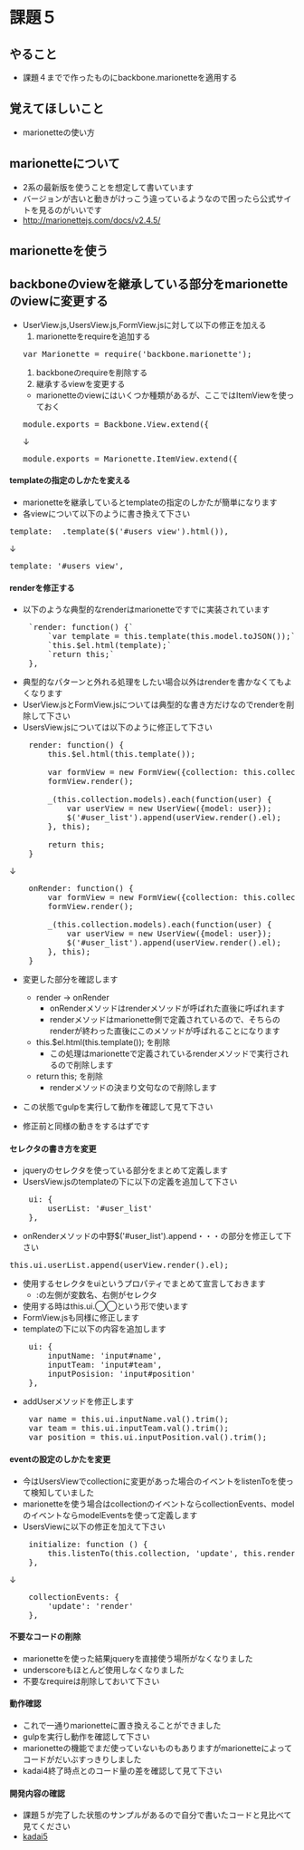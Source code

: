 # 課題５
## やること
* 課題４までで作ったものにbackbone.marionetteを適用する

## 覚えてほしいこと
* marionetteの使い方

## marionetteについて

* 2系の最新版を使うことを想定して書いています
* バージョンが古いと動きがけっこう違っているようなので困ったら公式サイトを見るのがいいです
* http://marionettejs.com/docs/v2.4.5/

## marionetteを使う

## backboneのviewを継承している部分をmarionetteのviewに変更する

* UserView.js,UsersView.js,FormView.jsに対して以下の修正を加える
  1. marionetteをrequireを追加する
  <pre>var Marionette = require('backbone.marionette');</pre>
  1. backboneのrequireを削除する
  1. 継承するviewを変更する
    * marionetteのviewにはいくつか種類があるが、ここではItemViewを使っておく
  <pre>module.exports = Backbone.View.extend({</pre>
    ↓
  <pre>module.exports = Marionette.ItemView.extend({</pre>

#### templateの指定のしかたを変える

* marionetteを継承しているとtemplateの指定のしかたが簡単になります
* 各viewについて以下のように書き換えて下さい
<pre>template: _.template($('#users_view').html()),</pre>
↓
<pre>template: '#users_view',</pre>

#### renderを修正する

* 以下のような典型的なrenderはmarionetteですでに実装されています
<pre>
    `render: function() {`
        `var template = this.template(this.model.toJSON());`
        `this.$el.html(template);`
        `return this;`
    },
</pre>
* 典型的なパターンと外れる処理をしたい場合以外はrenderを書かなくてもよくなります
* UserView.jsとFormView.jsについては典型的な書き方だけなのでrenderを削除して下さい
* UsersView.jsについては以下のように修正して下さい
<pre>
    render: function() {
        this.$el.html(this.template());

        var formView = new FormView({collection: this.collection});
        formView.render();

        _(this.collection.models).each(function(user) {
            var userView = new UserView({model: user});
            $('#user_list').append(userView.render().el);
        }, this);

        return this;
    }
</pre>
↓
<pre>
    onRender: function() {
        var formView = new FormView({collection: this.collection});
        formView.render();

        _(this.collection.models).each(function(user) {
            var userView = new UserView({model: user});
            $('#user_list').append(userView.render().el);
        }, this);
    }
</pre>
* 変更した部分を確認します
  * render -> onRender
    * onRenderメソッドはrenderメソッドが呼ばれた直後に呼ばれます
    * renderメソッドはmarionette側で定義されているので、そちらのrenderが終わった直後にこのメソッドが呼ばれることになります
  * this.$el.html(this.template()); を削除
    * この処理はmarionetteで定義されているrenderメソッドで実行されるので削除します
  * return this; を削除
    * renderメソッドの決まり文句なので削除します

* この状態でgulpを実行して動作を確認して見て下さい
* 修正前と同様の動きをするはずです

#### セレクタの書き方を変更

* jqueryのセレクタを使っている部分をまとめて定義します
* UsersView.jsのtemplateの下に以下の定義を追加して下さい
<pre>
    ui: {
        userList: '#user_list'
    },
</pre>
* onRenderメソッドの中野$('#user_list').append・・・の部分を修正して下さい
<pre>this.ui.userList.append(userView.render().el);</pre>
* 使用するセレクタをuiというプロパティでまとめて宣言しておきます
  * :の左側が変数名、右側がセレクタ
* 使用する時はthis.ui.◯◯という形で使います
* FormView.jsも同様に修正します
* templateの下に以下の内容を追加します
<pre>
    ui: {
        inputName: 'input#name',
        inputTeam: 'input#team',
        inputPosision: 'input#position'
    },
</pre>
* addUserメソッドを修正します
<pre>
    var name = this.ui.inputName.val().trim();
    var team = this.ui.inputTeam.val().trim();
    var position = this.ui.inputPosition.val().trim();
</pre>

#### eventの設定のしかたを変更

* 今はUsersViewでcollectionに変更があった場合のイベントをlistenToを使って検知していました
* marionetteを使う場合はcollectionのイベントならcollectionEvents、modelのイベントならmodelEventsを使って定義します
* UsersViewに以下の修正を加えて下さい
<pre>
    initialize: function () {
        this.listenTo(this.collection, 'update', this.render);
    },
</pre>
↓
<pre>
    collectionEvents: {
        'update': 'render'
    },
</pre>

#### 不要なコードの削除

* marionetteを使った結果jqueryを直接使う場所がなくなりました
* underscoreもほとんど使用しなくなりました
* 不要なrequireは削除しておいて下さい

#### 動作確認

* これで一通りmarionetteに置き換えることができました
* gulpを実行し動作を確認して下さい
* marionetteの機能でまだ使っていないものもありますがmarionetteによってコードがだいぶすっきりしました
* kadai4終了時点とのコード量の差を確認して見て下さい

#### 開発内容の確認
* 課題５が完了した状態のサンプルがあるので自分で書いたコードと見比べて見てください
* [kadai5](./kadai5)
